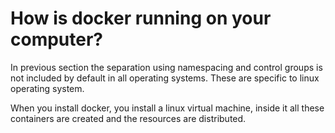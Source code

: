 # How is docker running on your computer?

In previous section the separation using namespacing and control groups is not included by default in all operating systems. These are specific to linux operating system. 

When you install docker, you install a linux virtual machine, inside it all these containers are created and the resources are distributed.